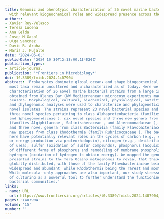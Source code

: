 ```yaml
---
title: Genomic and phenotypic characterization of 26 novel marine bacterial strains
  with relevant biogeochemical roles and widespread presence across the global ocean
authors:
- Xavier Rey-Velasco
- Teresa Lucena
- Ana Belda
- Josep M Gasol
- Olga Sánchez
- David R. Arahal
- María J. Pujalte
date: '2024-05-01'
publishDate: '2024-10-30T12:13:09.114526Z'
publication_types:
- article-journal
publication: '*Frontiers in Microbiology*'
doi: 10.3389/fmicb.2024.1407904
abstract: 'Prokaryotes dominate global oceans and shape biogeochemical cycles, yet
  most taxa remain uncultured and uncharacterized as of today. Here we present the
  characterization of 26 novel marine bacterial strains from a large isolate collection
  obtained from Blanes Bay (NW Mediterranean) microcosm experiments made in the four
  seasons. Morphological, cultural, biochemical, physiological, nutritional, genomic,
  and phylogenomic analyses were used to characterize and phylogenetically place the
  novel isolates. The strains represent 23 novel bacterial species and six novel genera:
  three novel species pertaining to class Alphaproteobacteria (families Rhodobacteraceae
  and Sphingomonadaceae ), six novel species and three new genera from class Gammaproteobacteria
  (families Algiphilaceae , Salinispheraceae , and Alteromonadaceae ), 13 novel species
  and three novel genera from class Bacteroidia (family Flavobacteriaceae ), and one
  new species from class Rhodothermia (family Rubricoccaceae ). The bacteria described
  here have potentially relevant roles in the cycles of carbon (e.g., carbon fixation
  or energy production via proteorhodopsin), nitrogen (e.g., denitrification or use
  of urea), sulfur (oxidation of sulfur compounds), phosphorus (acquisition and use
  of different forms of phosphorus and remodeling of membrane phospholipids), and
  hydrogen (oxidation of hydrogen to obtain energy). We mapped the genomes of the
  presented strains to the Tara Oceans metagenomes to reveal that these strains were
  globally distributed, with those of the family Flavobacteriaceae being the most
  widespread and abundant, while Rhodothermia being the rarest and most localized.
  While molecular-only approaches are also important, our study stresses the importance
  of culturing as a powerful tool to further understand the functioning of marine
  bacterial communities.'
links:
- name: URL
  url: https://www.frontiersin.org/articles/10.3389/fmicb.2024.1407904/full
pages: '1407904'
volume: '15'
number: ''
---
```

